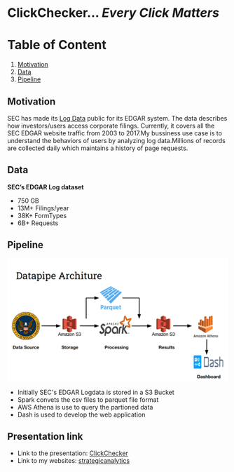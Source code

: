 # ClickChecker... *Every Click Matters*
# Table of Content
1. [Motivation](#Motivation)
2. [Data](#Data)
2. [Pipeline](#Pipeline)
## Motivation
SEC has made its [Log Data](https://www.sec.gov/dera/data/edgar-log-file-data-set.html) public for its EDGAR system. The data describes how investors/users access corporate filings. Currently, it covers all the SEC EDGAR website traffic from 2003 to 2017.My bussiness use case is to understand the behaviors of users by analyzing log data.Millions of records are collected daily  which maintains a history of page requests.

## Data 
**SEC’s EDGAR Log dataset**
* 750 GB 
* 13M+ Filings/year
* 38K+ FormTypes
* 6B+ Requests

## Pipeline
![GitHub Logo](/docs/pipeline.png)

* Initially SEC's EDGAR Logdata is stored in a S3 Bucket 
* Spark convets the csv files to parquet file format
* AWS Athena is use to query the partioned data
* Dash is used to develop the web application

## Presentation link
* Link to the presentation: [ClickChecker](https://docs.google.com/presentation/d/1Wpjc7b85ut5BtaOwysQbTulW6dZ_S2j5ONbN9iG-YVk/edit#slide=id.p)
* Link to my websites: [strategicanalytics](http://strategicanalytics.club/)

